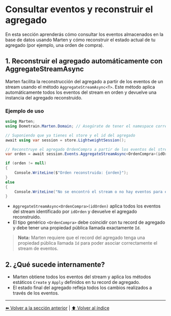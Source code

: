 # Consultar eventos y reconstruir el agregado

En esta sección aprenderás cómo consultar los eventos almacenados en la base de datos usando Marten y cómo reconstruir el estado actual de tu agregado (por ejemplo, una orden de compra).

## 1. Reconstruir el agregado automáticamente con AggregateStreamAsync

Marten facilita la reconstrucción del agregado a partir de los eventos de un stream usando el método `AggregateStreamAsync<T>`. Este método aplica automáticamente todos los eventos del stream en orden y devuelve una instancia del agregado reconstruido.

### Ejemplo de uso

```csharp
using Marten;
using Dometrain.Marten.Domain; // Asegúrate de tener el namespace correcto

// Suponiendo que ya tienes el store y el id del agregado
await using var session = store.LightweightSession();

// Reconstruye el agregado OrdenCompra a partir de los eventos del stream
var orden = await session.Events.AggregateStreamAsync<OrdenCompra>(idOrden);

if (orden != null)
{
    Console.WriteLine($"Orden reconstruida: {orden}");
}
else
{
    Console.WriteLine("No se encontró el stream o no hay eventos para este id.");
}
```

- `AggregateStreamAsync<OrdenCompra>(idOrden)` aplica todos los eventos del stream identificado por `idOrden` y devuelve el agregado reconstruido.
- El tipo genérico `<OrdenCompra>` debe coincidir con tu record de agregado y debe tener una propiedad pública llamada exactamente `Id`.

> **Nota:** Marten requiere que el record del agregado tenga una propiedad pública llamada `Id` para poder asociar correctamente el stream de eventos.

## 2. ¿Qué sucede internamente?

- Marten obtiene todos los eventos del stream y aplica los métodos estáticos `Create` y `Apply` definidos en tu record de agregado.
- El estado final del agregado refleja todos los cambios realizados a través de los eventos.

---

[⬅️ Volver a la sección anterior](./construir-agregado.md) | 
[⬆️ Volver al índice](../README.md)